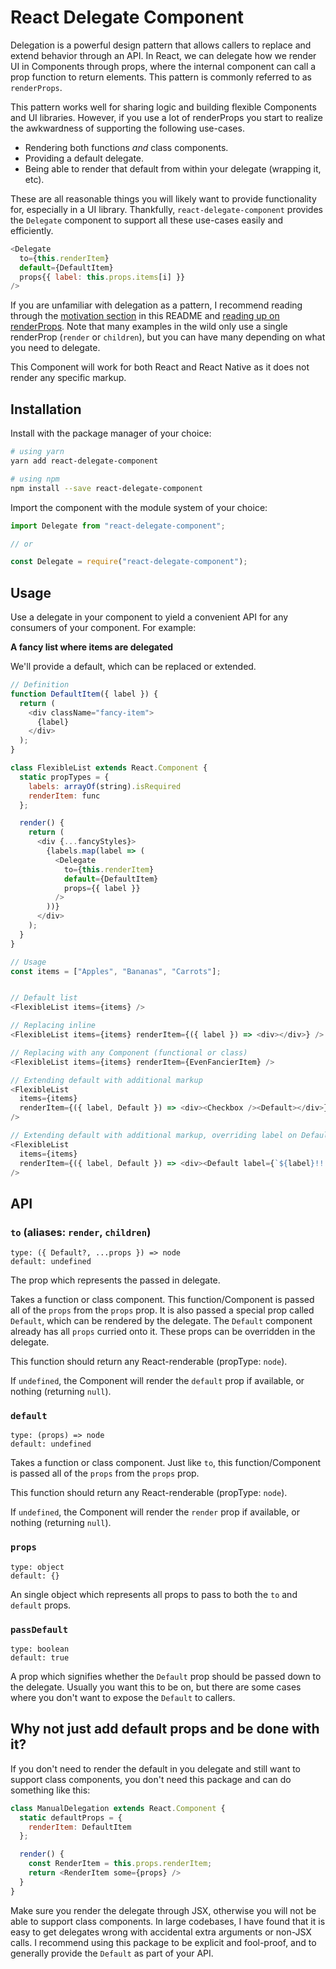 # React Delegate Component

Delegation is a powerful design pattern that allows callers to replace and extend behavior through an API. In React, we can delegate how we render UI in Components through props, where the internal component can call a prop function to return elements. This pattern is commonly referred to as `renderProps`.

This pattern works well for sharing logic and building flexible Components and UI libraries. However, if you use a lot of renderProps you start to realize the awkwardness of supporting the following use-cases.

- Rendering both functions _and_ class components.
- Providing a default delegate.
- Being able to render that default from within your delegate (wrapping it, etc).

These are all reasonable things you will likely want to provide functionality for, especially in a UI library. Thankfully, `react-delegate-component` provides the `Delegate` component to support all these use-cases easily and efficiently.

```js
<Delegate
  to={this.renderItem}
  default={DefaultItem}
  props{{ label: this.props.items[i] }}
/>
```

If you are unfamiliar with delegation as a pattern, I recommend reading through the [motivation section](#motivation) in this README and [reading up on renderProps](https://reactjs.org/docs/render-props.html). Note that many examples in the wild only use a single renderProp (`render` or `children`), but you can have many depending on what you need to delegate.


This Component will work for both React and React Native as it does not render any specific markup.

## Installation

Install with the package manager of your choice:

```sh
# using yarn
yarn add react-delegate-component

# using npm
npm install --save react-delegate-component
```


Import the component with the module system of your choice:

```js
import Delegate from "react-delegate-component";

// or

const Delegate = require("react-delegate-component");
```


## Usage

Use a delegate in your component to yield a convenient API for any consumers of your component. For example:

**A fancy list where items are delegated**

We'll provide a default, which can be replaced or extended.

```js
// Definition
function DefaultItem({ label }) {
  return (
    <div className="fancy-item">
      {label}
    </div>
  );
}

class FlexibleList extends React.Component {
  static propTypes = {
    labels: arrayOf(string).isRequired
    renderItem: func
  };

  render() {
    return (
      <div {...fancyStyles}>
        {labels.map(label => (
          <Delegate
            to={this.renderItem}
            default={DefaultItem}
            props={{ label }}
          />
        ))}
      </div>
    );
  }
}

// Usage
const items = ["Apples", "Bananas", "Carrots"];


// Default list
<FlexibleList items={items} />

// Replacing inline
<FlexibleList items={items} renderItem={({ label }) => <div></div>} />

// Replacing with any Component (functional or class)
<FlexibleList items={items} renderItem={EvenFancierItem} />

// Extending default with additional markup
<FlexibleList
  items={items}
  renderItem={({ label, Default }) => <div><Checkbox /><Default></div>}
/>

// Extending default with additional markup, overriding label on Default
<FlexibleList
  items={items}
  renderItem={({ label, Default }) => <div><Default label={`${label}!!!`}></div>}
/>
```

## API

### `to` (aliases: `render`, `children`)

```
type: ({ Default?, ...props }) => node
default: undefined
```

The prop which represents the passed in delegate.

Takes a function or class component. This function/Component is passed all of the `props` from the `props` prop. It is also passed a special prop called `Default`, which can be rendered by the delegate. The `Default` component already has all `props` curried onto it. These props can be overridden in the delegate.

This function should return any React-renderable (propType: `node`).

If `undefined`, the Component will render the `default` prop if available, or nothing (returning `null`).

### `default`

```
type: (props) => node
default: undefined
```

Takes a function or class component. Just like `to`,  this function/Component is passed all of the `props` from the `props` prop.

This function should return any React-renderable (propType: `node`).

If `undefined`, the Component will render the `render` prop if available, or nothing (returning `null`).


### `props`

```
type: object
default: {}
```

An single object which represents all props to pass to both the `to` and `default` props.

### `passDefault`

```
type: boolean
default: true
```

A prop which signifies whether the `Default` prop should be passed down to the delegate. Usually you want this to be on, but there are some cases where you don't want to expose the `Default` to callers.

## Why not just add default props and be done with it?

If you don't need to render the default in you delegate and still want to support class components, you don't need this package and can do something like this:

```js
class ManualDelegation extends React.Component {
  static defaultProps = {
    renderItem: DefaultItem
  };

  render() {
    const RenderItem = this.props.renderItem;
    return <RenderItem some={props} />
  }
}
```

Make sure you render the delegate through JSX, otherwise you will not be able to support class components. In large codebases, I have found that it is easy to get delegates wrong with accidental extra arguments or non-JSX calls. I recommend using this package to be explicit and fool-proof, and to generally provide the `Default` as part of your API.
